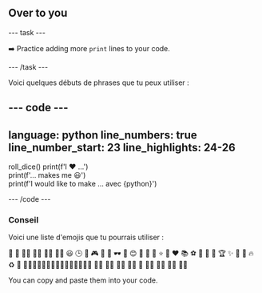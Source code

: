 <h2 class="c-project-heading--task">Over to you</h2>

\--- task ---

➡️ Practice adding more `print` lines to your code.

\--- /task ---

Voici quelques débuts de phrases que tu peux utiliser :

## --- code ---

language: python
line_numbers: true
line_number_start: 23
line_highlights: 24-26
-----------------------------------------------------------

roll_dice()
print(f'I ❤️ ...')  
print(f'... makes me 😃')  
print(f'I would like to make ... avec {python}')

\--- /code ---

<div class="c-project-callout c-project-callout--tip">

### Conseil

Voici une liste d'emojis que tu pourrais utiliser :

🎊 🙌 🙌🏼 🙌🏽 🙌🏾 🙌🏿 😃 🕒 🎨 🎮 🔬 🎉 🕶️ 🎲 😊
🦄 🚀 💯 ⭐ 💛 ❤️ 📚 ⚽ 🏏 🏀 🥋 🏆 ✨ 🥺 🌈 🔥 ♻️ 🌳
👩‍🦽👩🏼‍🦽👩🏽‍🦽👩🏾‍🦽👩🏿‍🦽🧘 🧘🏼 🧘🏽 🧘🏾 🧘🏿 🙋 🙋🏼 🙋🏽 🙋🏾 🙋🏿

You can copy and paste them into your code.

</div>
